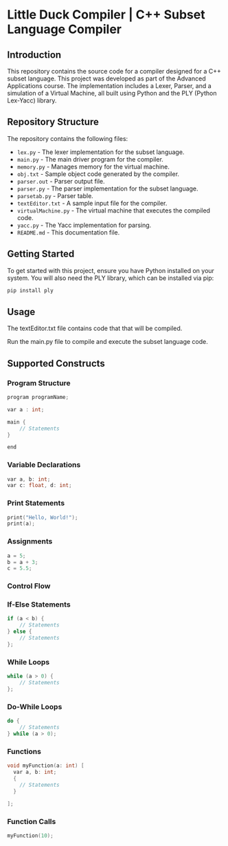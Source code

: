 # Little Duck Compiler | C++ Subset Language Compiler

## Introduction
This repository contains the source code for a compiler designed for a C++ subset language. This project was developed as part of the Advanced Applications course. The implementation includes a Lexer, Parser, and a simulation of a Virtual Machine, all built using Python and the PLY (Python Lex-Yacc) library.

## Repository Structure
The repository contains the following files:

- `lex.py` - The lexer implementation for the subset language.
- `main.py` - The main driver program for the compiler.
- `memory.py` - Manages memory for the virtual machine.
- `obj.txt` - Sample object code generated by the compiler.
- `parser.out` - Parser output file.
- `parser.py` - The parser implementation for the subset language.
- `parsetab.py` - Parser table.
- `textEditor.txt` - A sample input file for the compiler.
- `virtualMachine.py` - The virtual machine that executes the compiled code.
- `yacc.py` - The Yacc implementation for parsing.
- `README.md` - This documentation file.

## Getting Started
To get started with this project, ensure you have Python installed on your system. You will also need the PLY library, which can be installed via pip:

```bash
pip install ply
```

## Usage
The textEditor.txt file contains code that that will be compiled.

Run the main.py file to compile and execute the subset language code.  




## Supported Constructs

### Program Structure

```cpp
program programName;

var a : int;

main {
    // Statements
}

end
```

### Variable Declarations
```cpp
var a, b: int;
var c: float, d: int;
```

### Print Statements
```cpp
print("Hello, World!");
print(a);
```

### Assignments
```cpp
a = 5;
b = a + 3;
c = 5.5;
```

### Control Flow
###   If-Else Statements
```cpp
if (a < b) {
    // Statements
} else {
    // Statements
};
```

### While Loops
```cpp
while (a > 0) {
    // Statements
};
```

### Do-While Loops
```cpp
do {
    // Statements
} while (a > 0);
```

### Functions
```cpp
void myFunction(a: int) [
  var a, b: int;
  {
    // Statements
  }
    
];
```

### Function Calls
```cpp
myFunction(10);
```

